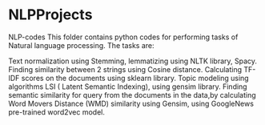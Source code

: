 # NLPProjects
NLP-codes
This folder contains python codes for performing tasks of Natural language processing. The tasks are:

Text normalization using Stemming, lemmatizing using NLTK library, Spacy.
Finding similarity between 2 strings using Cosine distance.
Calculating TF-IDF scores on the documents using sklearn library.
Topic modeling using algorithms LSI ( Latent Semantic Indexing), using gensim library.
Finding semantic similarity for query from the documents in the data,by calculating Word Movers Distance (WMD) similarity using Gensim, using GoogleNews pre-trained word2vec model.
